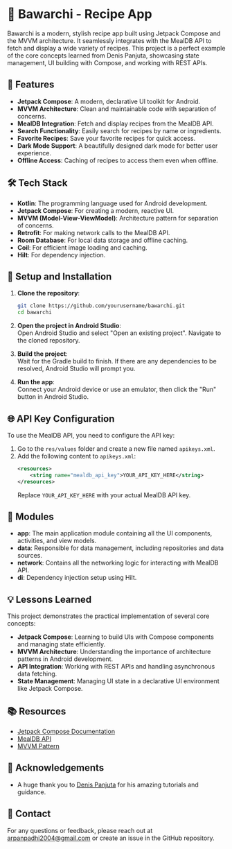 # 🍲 Bawarchi - Recipe App

Bawarchi is a modern, stylish recipe app built using Jetpack Compose and the MVVM architecture. It seamlessly integrates with the MealDB API to fetch and display a wide variety of recipes. This project is a perfect example of the core concepts learned from Denis Panjuta, showcasing state management, UI building with Compose, and working with REST APIs.

## 📱 Features

- **Jetpack Compose**: A modern, declarative UI toolkit for Android.
- **MVVM Architecture**: Clean and maintainable code with separation of concerns.
- **MealDB Integration**: Fetch and display recipes from the MealDB API.
- **Search Functionality**: Easily search for recipes by name or ingredients.
- **Favorite Recipes**: Save your favorite recipes for quick access.
- **Dark Mode Support**: A beautifully designed dark mode for better user experience.
- **Offline Access**: Caching of recipes to access them even when offline.

## 🛠️ Tech Stack

- **Kotlin**: The programming language used for Android development.
- **Jetpack Compose**: For creating a modern, reactive UI.
- **MVVM (Model-View-ViewModel)**: Architecture pattern for separation of concerns.
- **Retrofit**: For making network calls to the MealDB API.
- **Room Database**: For local data storage and offline caching.
- **Coil**: For efficient image loading and caching.
- **Hilt**: For dependency injection.

## 🔧 Setup and Installation

1. **Clone the repository**:
    ```bash
    git clone https://github.com/yourusername/bawarchi.git
    cd bawarchi
    ```

2. **Open the project in Android Studio**:  
   Open Android Studio and select "Open an existing project". Navigate to the cloned repository.

3. **Build the project**:  
   Wait for the Gradle build to finish. If there are any dependencies to be resolved, Android Studio will prompt you.

4. **Run the app**:  
   Connect your Android device or use an emulator, then click the "Run" button in Android Studio.

## 🌐 API Key Configuration

To use the MealDB API, you need to configure the API key:

1. Go to the `res/values` folder and create a new file named `apikeys.xml`.
2. Add the following content to `apikeys.xml`:
    ```xml
    <resources>
        <string name="mealdb_api_key">YOUR_API_KEY_HERE</string>
    </resources>
    ```
   Replace `YOUR_API_KEY_HERE` with your actual MealDB API key.

## 🧩 Modules

- **app**: The main application module containing all the UI components, activities, and view models.
- **data**: Responsible for data management, including repositories and data sources.
- **network**: Contains all the networking logic for interacting with MealDB API.
- **di**: Dependency injection setup using Hilt.

## 💡 Lessons Learned

This project demonstrates the practical implementation of several core concepts:
- **Jetpack Compose**: Learning to build UIs with Compose components and managing state efficiently.
- **MVVM Architecture**: Understanding the importance of architecture patterns in Android development.
- **API Integration**: Working with REST APIs and handling asynchronous data fetching.
- **State Management**: Managing UI state in a declarative UI environment like Jetpack Compose.

## 📚 Resources

- [Jetpack Compose Documentation](https://developer.android.com/jetpack/compose)
- [MealDB API](https://www.themealdb.com/api.php)
- [MVVM Pattern](https://developer.android.com/jetpack/guide)

## 🙏 Acknowledgements

- A huge thank you to [Denis Panjuta](https://www.linkedin.com/in/denis-panjuta/) for his amazing tutorials and guidance.

## 📧 Contact

For any questions or feedback, please reach out at [arpanpadhi2004@gmail.com](mailto:arpanpadhi2004@gmail.com) or create an issue in the GitHub repository.

